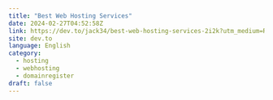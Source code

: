```yaml
---
title: "Best Web Hosting Services"
date: 2024-02-27T04:52:58Z
link: https://dev.to/jack34/best-web-hosting-services-2i2k?utm_medium=RSS&utm_source=news.12bit.vn
site: dev.to
language: English
category:
  - hosting
  - webhosting
  - domainregister
draft: false
---
```

